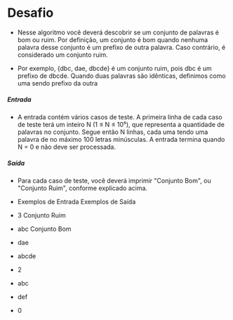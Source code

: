 # Desafio

- Nesse algoritmo você deverá descobrir se um conjunto de palavras é bom ou ruim. Por definição, um conjunto é bom quando nenhuma palavra desse conjunto é um prefixo de outra palavra. Caso contrário, é considerado um conjunto ruim.

- Por exemplo, {dbc, dae, dbcde} é um conjunto ruim, pois dbc é um prefixo de dbcde. Quando duas palavras são idênticas, definimos como uma sendo prefixo da outra
 
##### Entrada
- A entrada contém vários casos de teste. A primeira linha de cada caso de teste terá um inteiro N (1 ≤ N ≤ 10⁵), que representa a quantidade de palavras no conjunto. Segue então N linhas, cada uma tendo uma palavra de no máximo 100 letras minúsculas. A entrada termina quando N = 0 e não deve ser processada.

##### Saída
- Para cada caso de teste, você deverá imprimir "Conjunto Bom", ou "Conjunto Ruim", conforme explicado acima.


- Exemplos de Entrada 	Exemplos de Saída

-	3		Conjunto Ruim
- 	abc		Conjunto Bom	
-	dae
-	abcde
-	2
-	abc
-	def
-	0

